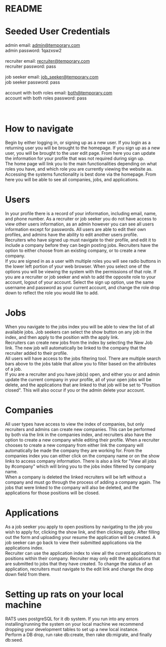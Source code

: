 # README

# Seeded User Credentials
admin email: admin@temporary.com <br />
admin password: 1qazxsw2 <br />
<br/>
recruiter email: recruiter@temporary.com <br/>
recruiter password: pass <br/>
<br/>
job seeker email: job_seeker@temporary.com <br/>
job seeker password: pass <br/>
<br/>
account with both roles email: both@temporary.com <br/>
account with both roles password: pass <br/>
<br/>
<br/>

# How to navigate
Begin by either logging in, or signing up as a new user.
If you login as a returning user you will be brought to the homepage. If you sign up as a new user, you will be brought to the user edit page. From here you can update the information for your profile that was not required during sign up. <br />
The home page will link you to the main functionalities depending on what roles you have, and which role you are currently viewing the website as. Accessing the systems functionality is best done via the homepage. From here you will be able to see all companies, jobs, and applications.

# Users
In your profile there is a record of your information, including email, name, and phone number. As a recruiter or job seeker you do not have access to view other users information, as an admin however you can see all users information except for passwords. All users are able to edit their own profiles, and admins have the ability to edit another users profile.<br/>Recruiters who have signed up must navigate to their profile, and edit it to include a company before they can begin posting jobs. Recruiters have the option to either choose from an existing company, or to create a new company.<br/>If you are signed in as a user with multiple roles you will see radio buttons in the lower left portion of your web browser. When you select one of the options you will be viewing the system with the permissions of that role. If you are a recruiter or job seeker and wish to add the opposite role to your account, logout of your account. Select the sign up option, use the same username and password as your current account, and change the role drop down to reflect the role you would like to add.

# Jobs
When you navigate to the jobs index you will be able to view the list of all available jobs. Job seekers can select the show button on any job in the index, and then apply to the position with the apply link.<br />Recruiters can create new jobs from the index by selecting the New Job link. The new job will automatically be linked to the company that the recruiter added to their profile.<br />All users will have access to the jobs filtering tool. There are multiple search bars above to the jobs table that allow you to filter based on the attributes of a job.<br />If you are a recruiter and you have job(s) open, and either you or and admin update the current company in your profile, all of your open jobs will be delete, and the applications that are linked to that job will be set to "Position closed". This will also occur if you or the admin delete your account.

# Companies
All user types have access to view the index of companies, but only recruiters and admins can create new companies. This can be performed by both via the link in the companies index, and recruiters also have the option to create a new company while editing their profile. When a recruiter chooses to create a new company from either link the company will automatically be made the company they are working for. From the companies index you can either click on the company name or on the show links to access company information. There is also a link for "View all jobs by #company" which will bring you to the jobs index filtered by company name.<br/>When a company is deleted the linked recruiters will be left without a company and must go through the process of adding a company again. The jobs that were linked to the company will also be deleted, and the applications for those positions will be closed.

# Applications
As a job seeker you apply to open positions by navigating to the job you wish to apply for, clicking the show link, and then clicking apply. After filling out the form and uploading your resume the application will be created. A job seeker can go back to view their submitted applications via the applications index.<br/>Recruiter can use the application index to view all the current applications to positions within their company. Recruiter may only edit the applications that are submitted to jobs that they have created. To change the status of an application, recruiters must navigate to the edit link and change the drop down field from there.

# Setting up rats on your local machine
RATS uses postgreSQL for it db system. If you run into any errors installing/running the system on your local machine we recommend dropping your development tables to set up a new local instance. <br />
Perform a DB drop, run rake db:create, then rake db:migrate, and finally db:seed.
